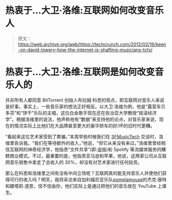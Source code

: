 # 热衷于...大卫·洛维:互联网如何改变音乐人

> 原文：<https://web.archive.org/web/https://techcrunch.com/2012/02/16/keen-on-david-lowery-how-the-internet-is-shafting-musicians-tctv/>

# 热衷于…大卫·洛维:互联网是如何改变音乐人的

并非所有人都同意 BitTorrent 创始人布拉姆·科恩的观点，即互联网对音乐人来说是好事。事实上，一些音乐家的想法正好相反。以大卫·洛维为例，他是“露营车贝多芬”和“饼干”乐队的主唱，这位白金歌手现在还在佐治亚大学教授“摇滚经济学”。根据洛维里的说法，他声称他有“数据”来支持他的论点，对音乐家来说，现在的情况实际上比他们在大品牌甚至更大的豪华轿车的好/坏的旧时代更糟。

“看起来这位艺术家受到了欺骗，”本周早些时候我们在 [SFMusicTech](https://web.archive.org/web/20221005225502/http://sfmusictech.com/) 交谈时，洛维里告诉我。“我们在等待额外的收入，”他说，“但它从来没有来过。”洛维里曾经相信互联网的神奇经济学，他指责“文件共享”(即:盗版)和 Spotify 等流媒体服务的糟糕商业模式。不过，最重要的是，他指责亚马逊和苹果，他说，这两家公司从互联网音乐销售中拿走了总收入的 30%，却没有对艺术家进行任何投资。

那么在科恩和洛维里之间有没有中间立场呢？互联网真的能支持音乐人并使他们获得可行的收入吗？明天，我将采访来自加利福尼亚乐队[pomplamouse](https://web.archive.org/web/20221005225502/http://www.pomplamoose.com/index)的杰克·康特和娜塔莉·道恩，信不信由你，他们实际上是通过把他们的音乐放在 YouTube 上谋生。